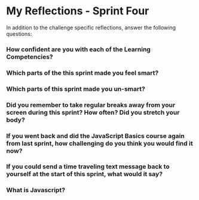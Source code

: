# My Reflections - Sprint Four 

In addition to the challenge specific reflections, answer the following questions:

### How confident are you with each of the Learning Competencies?



### Which parts of the this sprint made you feel smart?



### Which parts of this sprint made you un-smart?



### Did you remember to take regular breaks away from your screen during this sprint? How often? Did you stretch your body?



### If you went back and did the JavaScript Basics course again from last sprint, how challenging do you think you would find it now?



### If you could send a time traveling text message back to yourself at the start of this sprint, what would it say? 



### What is Javascript?


